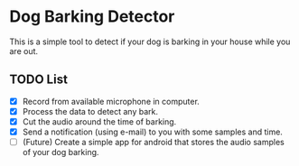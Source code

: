 # Dog Barking Detector

This is a simple tool to detect if your dog is barking in your house while you are out.

## TODO List

- [x] Record from available microphone in computer.
- [x] Process the data to detect any bark.
- [x] Cut the audio around the time of barking.
- [x] Send a notification (using e-mail) to you with some samples and time.
- [ ] (Future) Create a simple app for android that stores the audio samples of your dog barking.
